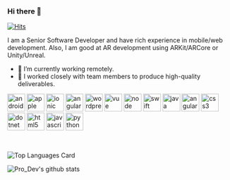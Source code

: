 ### Hi there 👋
[![Hits](https://hits.seeyoufarm.com/api/count/incr/badge.svg?url=https%3A%2F%2Fgithub.com%2FSolutionDev888%2Fhit-counter)](https://hits.seeyoufarm.com)

I am a Senior Software Developer and have rich experience in mobile/web development.
Also, I am good at AR development using ARKit/ARCore or Unity/Unreal.

- 🔭 I’m currently working remotely.
- 👯 I worked closely with team members to produce high-quality deliverables.

<p align="left"> <img src="https://devicons.github.io/devicon/devicon.git/icons/android/android-original.svg" alt="android" width="40" height="40"/>
  <img src="https://devicons.github.io/devicon/devicon.git/icons/apple/apple-original.svg" alt="apple" width="40" height="40"/>
  <img src="https://devicons.github.io/devicon/devicon.git/icons/ionic/ionic-original.svg" alt="ionic" width="40" height="40"/>
  <img src="https://devicons.github.io/devicon/devicon.git/icons/angularjs/angularjs-original.svg" alt="angularjs" width="40" height="40"/>
  <img src="https://devicons.github.io/devicon/devicon.git/icons/wordpress/wordpress-original.svgg" alt="wordpress" width="40" height="40"/>
  <img src="https://devicons.github.io/devicon/devicon.git/icons/vuejs/vuejs-original.svg" alt="vue" width="40" height="40"/>
  <img src="https://devicons.github.io/devicon/devicon.git/icons/nodejs/nodejs-original.svgg" alt="node" width="40" height="40"/>
  <img src="https://devicons.github.io/devicon/devicon.git/icons/swift/swift-original.svg" alt="swift" width="40" height="40"/> <img src="https://devicons.github.io/devicon/devicon.git/icons/java/java-original-wordmark.svg" alt="java" width="40" height="40"/>
  <img src="https://devicons.github.io/devicon/devicon.git/icons/angularjs/angularjs-original.svg" alt="angularjs" width="40" height="40"/> <img src="https://devicons.github.io/devicon/devicon.git/icons/css3/css3-original.svg" alt="css3" width="40" height="40"/> <img src="https://devicons.github.io/devicon/devicon.git/icons/dot-net/dot-net-original.svg" alt="dotnet" width="40" height="40"/> <img src="https://devicons.github.io/devicon/devicon.git/icons/html5/html5-original-wordmark.svg" alt="html5" width="40" height="40"/>  <img src="https://devicons.github.io/devicon/devicon.git/icons/javascript/javascript-original.svg" alt="javascript" width="40" height="40"/> <img src="https://devicons.github.io/devicon/devicon.git/icons/python/python-original.svg" alt="python" width="40" height="40"/></p><p>&nbsp;</p>
  
![Top Languages Card](https://github-readme-stats.vercel.app/api/top-langs/?username=SolutionDev888&hide=C#)

![Pro_Dev's github stats](https://github-readme-stats.vercel.app/api?username=SolutionDev888&count_private=true)

